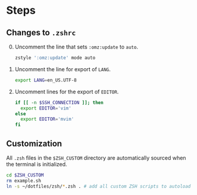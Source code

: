 # Steps

## Changes to `.zshrc`

0. Uncomment the line that sets `:omz:update` to `auto`.
    ```sh
    zstyle ':omz:update' mode auto
    ```
0. Uncomment the line for export of `LANG`.
    ```sh
    export LANG=en_US.UTF-8
    ```
0. Uncomment lines for the export of `EDITOR`.
    ```sh
    if [[ -n $SSH_CONNECTION ]]; then
      export EDITOR='vim'
    else
      export EDITOR='mvim'
    fi
    ```

## Customization

All `.zsh` files in the `$ZSH_CUSTOM` directory are automatically sourced when the terminal is initialized.

```sh
cd $ZSH_CUSTOM
rm example.sh
ln -s ~/dotfiles/zsh/*.zsh . # add all custom ZSH scripts to autoload
```